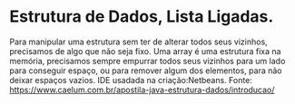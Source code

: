 # Estrutura de Dados, Lista Ligadas.

Para manipular uma estrutura sem ter de alterar todos seus vizinhos, precisamos de algo que não seja fixo. 
Uma array é uma estrutura fixa na memória, precisamos sempre empurrar todos seus vizinhos 
para um lado para conseguir espaço, ou para remover algum dos elementos, para não deixar espaços vazios.
IDE usadada na criação:Netbeans.
Fonte: https://www.caelum.com.br/apostila-java-estrutura-dados/introducao/
